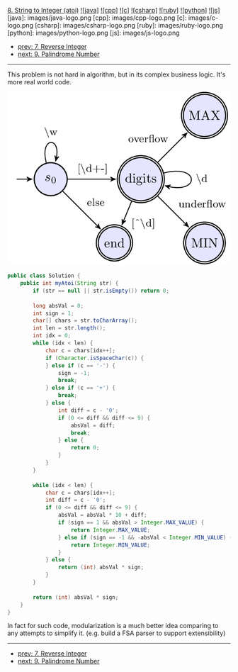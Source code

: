 [8. String to Integer (atoi)](https://leetcode.com/problems/string-to-integer-atoi/)
[![java]](https://github.com/leetcode-study-group/leetcode-java-solutions/blob/master/008-string-to-integer-atoi.md)
[![cpp]](https://github.com/leetcode-study-group/leetcode-cpp-solutions/blob/master/008-string-to-integer-atoi.md)
[![c]](https://github.com/leetcode-study-group/leetcode-c-solutions/blob/master/008-string-to-integer-atoi.md)
[![csharp]](https://github.com/leetcode-study-group/leetcode-csharp-solutions/blob/master/008-string-to-integer-atoi.md)
[![ruby]](https://github.com/leetcode-study-group/leetcode-ruby-solutions/blob/master/008-string-to-integer-atoi.md)
[![python]](https://github.com/leetcode-study-group/leetcode-python-solutions/blob/master/008-string-to-integer-atoi.md)
[![js]](https://github.com/leetcode-study-group/leetcode-js-solutions/blob/master/008-string-to-integer-atoi.md)
[java]: images/java-logo.png
[cpp]: images/cpp-logo.png
[c]: images/c-logo.png
[csharp]: images/csharp-logo.png
[ruby]: images/ruby-logo.png
[python]: images/python-logo.png
[js]: images/js-logo.png

- [prev: 7. Reverse Integer](007-reverse-integer.md)
- [next: 9. Palindrome Number](009-palindrome-number.md)

---

This problem is not hard in algorithm, but in its complex business logic.
It's more real world code.

![FSA of atoi](images/atoi-FSA.png)

```java
public class Solution {
    public int myAtoi(String str) {
        if (str == null || str.isEmpty()) return 0;
        
        long absVal = 0;
        int sign = 1;
        char[] chars = str.toCharArray();
        int len = str.length();
        int idx = 0;
        while (idx < len) {
            char c = chars[idx++];
            if (Character.isSpaceChar(c)) {
            } else if (c == '-') {
                sign = -1;
                break;
            } else if (c == '+') {
                break;
            } else {
                int diff = c - '0';
                if (0 <= diff && diff <= 9) {
                    absVal = diff;
                    break;
                } else {
                    return 0;
                }
            }
        }
        
        while (idx < len) {
            char c = chars[idx++];
            int diff = c - '0';
            if (0 <= diff && diff <= 9) {
                absVal = absVal * 10 + diff;
                if (sign == 1 && absVal > Integer.MAX_VALUE) {
                    return Integer.MAX_VALUE;
                } else if (sign == -1 && -absVal < Integer.MIN_VALUE) {
                    return Integer.MIN_VALUE;
                }
            } else {
                return (int) absVal * sign;
            }
        }
        
        return (int) absVal * sign;
    }
}
```
In fact for such code, modularization is a much better idea comparing to any attempts to simplify it.
(e.g. build a FSA parser to support extensibility)

---

- [prev: 7. Reverse Integer](007-reverse-integer.md)
- [next: 9. Palindrome Number](009-palindrome-number.md)
